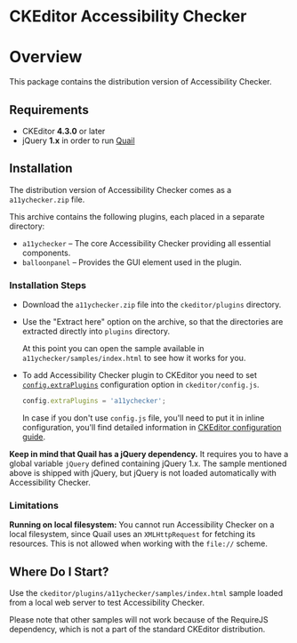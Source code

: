 CKEditor Accessibility Checker
==================================================

# Overview

This package contains the distribution version of Accessibility Checker.

## Requirements

* CKEditor **4.3.0** or later
* jQuery **1.x** in order to run [Quail](http://quailjs.org/)

## Installation

The distribution version of Accessibility Checker comes as a `a11ychecker.zip` file.

This archive contains the following plugins, each placed in a separate directory:

* `a11ychecker` &ndash; The core Accessibility Checker providing all essential components.
* `balloonpanel` &ndash; Provides the GUI element used in the plugin.

### Installation Steps

* Download the `a11ychecker.zip` file into the `ckeditor/plugins` directory.
* Use the "Extract here" option on the archive, so that the directories are extracted directly into `plugins` directory.

	At this point you can open the sample available in `a11ychecker/samples/index.html` to see how it works for you.

* To add Accessibility Checker plugin to CKEditor you need to set [`config.extraPlugins`](http://docs.ckeditor.com/#!/api/CKEDITOR.config-cfg-extraPlugins) configuration option in `ckeditor/config.js`.

	```javascript
	config.extraPlugins = 'a11ychecker';
	```

	In case if you don't use `config.js` file, you'll need to put it in inline configuration, you'll find detailed information in [CKEditor configuration guide](http://docs.ckeditor.com/#!/guide/dev_configuration).

**Keep in mind that Quail has a jQuery dependency.** It requires you to have a global variable `jQuery` defined containing jQuery 1.x. The  sample mentioned above is shipped with jQuery, but jQuery is not loaded automatically with Accessibility Checker.

### Limitations

**Running on local filesystem:** You cannot run Accessibility Checker on a local filesystem, since Quail uses an `XMLHttpRequest` for fetching its resources. This is not allowed when working with the `file://` scheme.

## Where Do I Start?

Use the `ckeditor/plugins/a11ychecker/samples/index.html` sample loaded from a local web server to test Accessibility Checker.

Please note that other samples will not work because of the RequireJS dependency, which is not a part of the standard CKEditor distribution.